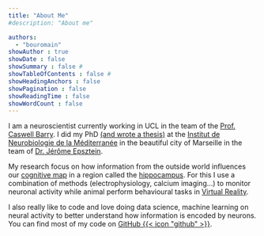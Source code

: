 ```yaml
---
title: "About Me"
#description: "About me"

authors:
  - "bouromain"
showAuthor : true 
showDate : false
showSummary : false #
showTableOfContents : false #
showHeadingAnchors : false
showPagination : false
showReadingTime : false
showWordCount : false
---
```


I am a neuroscientist currently working in UCL in the team of the [Prof. Caswell Barry](https://barry-lab.com/). I did my PhD [(and wrote a thesis)](https://www.theses.fr/en/2019AIXM0299) at the [Institut de Neurobiologie de la Méditerranée](https://www.inmed.fr/en) in the beautiful city of Marseille in the team of [Dr. Jérôme Epsztein](https://www.inmed.fr/en/neuronal-coding-of-space-and-memory).


My research focus on how information from the outside world influences our [cognitive map](https://en.wikipedia.org/wiki/Cognitive_map) in a region called the [hippocampus](http://www.scholarpedia.org/article/Hippocampus). For this I use a combination of methods (electrophysiology, calcium imaging...) to monitor neuronal activity while animal perform behavioural tasks in [Virtual Reality](https://www.youtube.com/watch?v=1DJOTEDBA2c).

I also really like to code and love doing data science, machine learning on neural activity to better understand how information is encoded by neurons. You can find most of my code on [GitHub {{< icon "github" >}}](https://github.com/bouromain).


<!-- My previous/current work mostly focussed on the following questions:
- How our congnitive map adapts its resolution to the availability of sensory information in an environment? 
- How the brain stores a high number of "maps" without mixing them

In collaboration with others, I've also studied:
- neurons activated sequentially during behaviour are "reactivated" during rest
- [phase coding](https://en.wikipedia.org/wiki/Phase_precession) of neurons is affected by novelty 
-  How neuroscience and artificial intelligence can  -->

